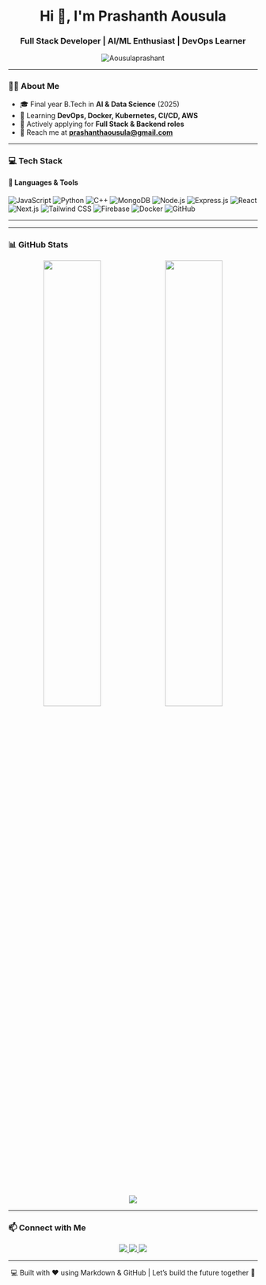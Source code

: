 <h1 align="center">Hi 👋, I'm Prashanth Aousula</h1>
<h3 align="center">Full Stack Developer | AI/ML Enthusiast | DevOps Learner </h3>

<p align="center">
  <img src="https://komarev.com/ghpvc/?username=Aousulaprashant&label=Profile%20views&color=0e75b6&style=flat" alt="Aousulaprashant" />
</p>

---

### 🧑‍💻 About Me
- 🎓 Final year B.Tech in **AI & Data Science** (2025)
- 🧠 Learning **DevOps, Docker, Kubernetes, CI/CD, AWS**
- 🚀 Actively applying for **Full Stack & Backend roles**
- 📧 Reach me at **prashanthaousula@gmail.com**

---

### 💻 Tech Stack

#### 🚀 Languages & Tools
![JavaScript](https://img.shields.io/badge/-JavaScript-F7DF1E?logo=javascript&logoColor=black&style=flat-square)
![Python](https://img.shields.io/badge/-Python-3776AB?logo=python&logoColor=white&style=flat-square)
![C++](https://img.shields.io/badge/-C++-00599C?logo=c%2B%2B&logoColor=white&style=flat-square)
![MongoDB](https://img.shields.io/badge/-MongoDB-47A248?logo=mongodb&logoColor=white&style=flat-square)
![Node.js](https://img.shields.io/badge/-Node.js-339933?logo=node.js&logoColor=white&style=flat-square)
![Express.js](https://img.shields.io/badge/-Express.js-000000?logo=express&logoColor=white&style=flat-square)
![React](https://img.shields.io/badge/-React-61DAFB?logo=react&logoColor=black&style=flat-square)
![Next.js](https://img.shields.io/badge/-Next.js-000000?logo=next.js&logoColor=white&style=flat-square)
![Tailwind CSS](https://img.shields.io/badge/-Tailwind%20CSS-38B2AC?logo=tailwind-css&logoColor=white&style=flat-square)
![Firebase](https://img.shields.io/badge/-Firebase-FFCA28?logo=firebase&logoColor=black&style=flat-square)
![Docker](https://img.shields.io/badge/-Docker-2496ED?logo=docker&logoColor=white&style=flat-square)
![GitHub](https://img.shields.io/badge/-GitHub-181717?logo=github&logoColor=white&style=flat-square)

---
---

### 📊 GitHub Stats
<p align="center">
  <img width="48%" src="https://github-readme-stats.vercel.app/api?username=Aousulaprashant&show_icons=true&theme=radical" />
  <img width="48%" src="https://github-readme-streak-stats.herokuapp.com/?user=Aousulaprashant&theme=radical" />
</p>
<p align="center">
  <img src="https://github-readme-stats.vercel.app/api/top-langs?username=Aousulaprashant&layout=compact&theme=radical" />
</p>

---

### 📫 Connect with Me

<p align="center">
  <a href="mailto:prashanthaousula@gmail.com">
    <img src="https://img.shields.io/badge/Gmail-D14836?style=for-the-badge&logo=gmail&logoColor=white" />
  </a>
  <a href="https://www.linkedin.com/in/prashanth-aousula-161b19224/">
    <img src="https://img.shields.io/badge/-LinkedIn-0077B5?style=for-the-badge&logo=linkedin&logoColor=white" />
  </a>
  <a href="https://github.com/Aousulaprashant">
    <img src="https://img.shields.io/badge/-GitHub-181717?style=for-the-badge&logo=github&logoColor=white" />
  </a>
</p>

---

<p align="center">
  💻 Built with ❤️ using Markdown & GitHub | Let’s build the future together 🚀
</p>

